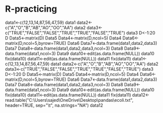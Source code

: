 # R-practicing
data1<-c(12,13,14,87,56,47,59)
data1
data2<-c("A","O","B","AB","AO","OO","AA")
data2
data3<-c("TRUE","FALSE","FALSE","TRUE","TRUE","FALSE","TRUE")
data3
D<-1:20
D
Data5<-matrix(D)
Data5
Data4<-matrix(D,ncol=5)
Data4
Data6<-matrix(D,ncol=5,byrow=TRUE)
Data6
Data7<-data.frame(data1,data2,data3)
Data7
Data8<-data.frame(data1,data2,data3,ncol=3)
Data8
Data9<-data.frame(data1,ncol=3)
Data9
data10<-edit(as.data.frame(NULL))
data10
fix(data10)
data11<-edit(as.data.frame(NULL))
data11
fix(data11)
data1<-c(12,13,14,87,56,47,59)
data1
data2<-c("A","O","B","AB","AO","OO","AA")
data2
data3<-c("TRUE","FALSE","FALSE","TRUE","TRUE","FALSE","TRUE")
data3
D<-1:20
D
Data5<-matrix(D)
Data5
Data4<-matrix(D,ncol=5)
Data4
Data6<-matrix(D,ncol=5,byrow=TRUE)
Data6
Data7<-data.frame(data1,data2,data3)
Data7
Data8<-data.frame(data1,data2,data3,ncol=3)
Data8
Data9<-data.frame(data1,ncol=3)
Data9
data10<-edit(as.data.frame(NULL))
data10
fix(data10)
data11<-edit(as.data.frame(NULL))
data11
fix(data11)
data12<-read.table("C:\\Users\\sajed\\OneDrive\\Desktop\\pandas\\ecoli.txt",
header=TRUE,
sep="\t",
na.strings="NA")
data12
